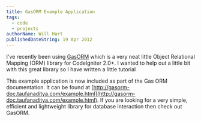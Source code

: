```yaml
---
title: GasORM Example Application
tags:
  - code
  - projects
authorName: Will Hart
publishedDateString: 19 Apr 2012
---
```


I've recently been using [GasORM](https://github.com/toopay/gas-orm) which is a
very neat little Object Relational Mapping (ORM) library for CodeIgniter 2.0+. I
wanted to help out a little bit with this great library so I have written a
little tutorial

This example application is now included as part of the Gas ORM documentation.
It can be found at
[http://gasorm-doc.taufanaditya.com/example.html](http://gasorm-doc.taufanaditya.com/example.html).
If you are looking for a very simple, efficient and lightweight library for
database interaction then check out GasORM.
